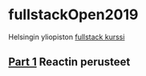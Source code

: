 # fullstackOpen2019

Helsingin yliopiston [fullstack kurssi](https://fullstackopen.com/)

## [Part 1](https://github.com/Temez1/fullstackOpen2019Part1) Reactin perusteet
